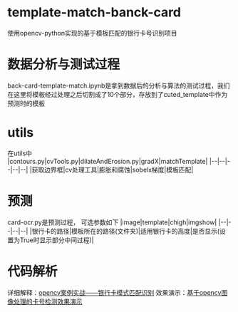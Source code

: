 # template-match-banck-card
使用opencv-python实现的基于模板匹配的银行卡号识别项目
# 数据分析与测试过程
back-card-template-match.ipynb是拿到数据后的分析与算法的测试过程，我们在这里将模板经过处理之后切割成了10个部分，存放到了cuted_template中作为预测时的模板
# utils
在utils中
|contours.py|cvTools.py|dilateAndErosion.py|gradX|matchTemplate|
|--|--|--|--|--|
|获取边界框|cv处理工具|膨胀和腐蚀|sobelx梯度|模板匹配|
# 预测
card-ocr.py是预测过程，
可选参数如下
|image|template|chigh|imgshow|
|--|--|--|--|
|银行卡的路径|模板所在的路径(文件夹)|适用银行卡的高度|是否显示(设置为True时显示部分中间过程)|

# 代码解析
详细解释：[opencv案例实战——银行卡模式匹配识别](https://blog.csdn.net/DuLNode/article/details/128531516?spm=1001.2014.3001.5502)
效果演示：[基于opencv图像处理的卡号检测效果演示](https://www.bilibili.com/video/BV1724y1i7ap)
